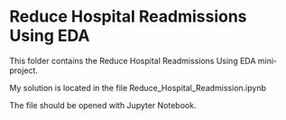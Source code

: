 # Reduce Hospital Readmissions Using EDA

This folder contains the Reduce Hospital Readmissions Using EDA mini-project. 

My solution is located in the file Reduce_Hospital_Readmission.ipynb

The file should be opened with Jupyter Notebook.
